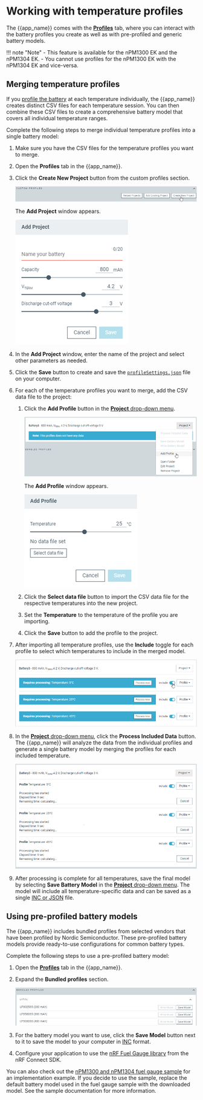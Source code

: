 # Working with temperature profiles

The {{app_name}} comes with the [**Profiles**](overview.md#npm1300-and-npm1304-profiles-tab) tab, where you can interact with the battery profiles you create as well as with pre-profiled and generic battery models.

!!! note "Note"
     - This feature is available for the nPM1300 EK and the nPM1304 EK.
     - You cannot use profiles for the nPM1300 EK with the nPM1304 EK and vice-versa.

## Merging temperature profiles

If you [profile the battery](profiling_battery.md) at each temperature individually, the {{app_name}} creates distinct CSV files for each temperature session. You can then combine these CSV files to create a comprehensive battery model that covers all individual temperature ranges.

Complete the following steps to merge individual temperature profiles into a single battery model:

1. Make sure you have the CSV files for the temperature profiles you want to merge.
1. Open the **Profiles** tab in the {{app_name}}.
1. Click the **Create New Project** button from the custom profiles section.

    ![Create New Project option in the Profiles tab](./screenshots/npm_profiles_tab_custom_create_new.png "Create New Project option")

    The **Add Project** window appears.

    ![Add Project window](./screenshots/npm_profiles_tab_custom_add_project.png "Add Project window")

1. In the **Add Project** window, enter the name of the project and select other parameters as needed.
1. Click the **Save** button to create and save the [`profileSettings.json`](profiling_battery.md#profiling-output-files) file on your computer.
1. For each of the temperature profiles you want to merge, add the CSV data file to the project:

     1. Click the **Add Profile** button in the [**Project** drop-down menu](overview.md#project-section).

        ![Add Profile button](./screenshots/npm_profiles_tab_custom_add_profile.png "Add Profile button")

        The **Add Profile** window appears.

        ![Add Profile window](./screenshots/npm_profiles_tab_custom_add_profile_window.png "Add Profile window")

     1. Click the **Select data file** button to import the CSV data file for the respective temperatures into the new project.
     1. Set the **Temperature** to the temperature of the profile you are importing.
     1. Click the **Save** button to add the profile to the project.

1. After importing all temperature profiles, use the **Include** toggle for each profile to select which temperatures to include in the merged model.

    ![Include toggle](./screenshots/npm_profiles_tab_custom_include.png "Include toggle")

1. In the [**Project** drop-down menu](overview.md#project-section), click the **Process Included Data** button. The {{app_name}} will analyze the data from the individual profiles and generate a single battery model by merging the profiles for each included temperature.

    ![Processing started](./screenshots/npm_profiles_tab_custom_processing.png "Processing started")

1. After processing is complete for all temperatures, save the final model by selecting **Save Battery Model** in the [**Project** drop-down menu](overview.md#project-section). The model will include all temperature-specific data and can be saved as a single [INC or JSON](profiling_battery.md#profiling-output-files) file.

## Using pre-profiled battery models

The {{app_name}} includes bundled profiles from selected vendors that have been profiled by Nordic Semiconductor. These pre-profiled battery models provide ready-to-use configurations for common battery types.

Complete the following steps to use a pre-profiled battery model:

1. Open the [**Profiles**](overview.md#npm1300-and-npm1304-profiles-tab) tab in the {{app_name}}.
1. Expand the **Bundled profiles** section.

    ![Bundled profiles section](./screenshots/npm_profiles_tab_bundled.png "Bundled profiles section")

1. For the battery model you want to use, click the **Save Model** button next to it to save the model to your computer in [INC](profiling_battery.md#profiling-output-files) format.
1. Configure your application to use the [nRF Fuel Gauge library](https://docs.nordicsemi.com/bundle/nrfxlib-apis-latest/page/group_nrf_fuel_gauge.html) from the nRF Connect SDK.

You can also check out the [nPM1300 and nPM1304 fuel gauge sample](https://docs.nordicsemi.com/bundle/ncs-latest/page/nrf/samples/pmic.html) for an implementation example. If you decide to use the sample, replace the default battery model used in the fuel gauge sample with the downloaded model. See the sample documentation for more information.
